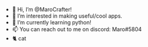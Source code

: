 - 👋 Hi, I’m @MaroCrafter!
- 👀 I’m interested in making useful/cool apps.
- 🌱 I’m currently learning python!
- 📫 You can reach out to me on discord: Maro#5804
- 🐈 cat

<!---
MaroCrafter/MaroCrafter is a ✨ special ✨ repository because its `README.md` (this file) appears on your GitHub profile.
You can click the Preview link to take a look at your changes.
--->
